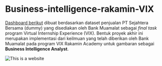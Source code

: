 # Business-intelligence-rakamin-VIX
[Dashboard berikut](https://public.tableau.com/app/profile/husna.maula.ilmi/viz/BusinessIntelligence-Rakamin/Dashboard1#1) dibuat berdasarkan dataset penjualan PT Sejahtera Bersama (dummy) yang disediakan oleh Bank Muamalat sebagai _final task_ program Virtual Internship Experience (VIX). Bentuk proyek akhir ini merupakan implementasi dari keilmuan yang telah diberikan oleh Bank Muamalat pada program VIX Rakamin Academy untuk gambaran sebagai **Business Intelligence Analyst**.

![This is a website](https://myoctocat.com/assets/images/base-octocat.svg)


